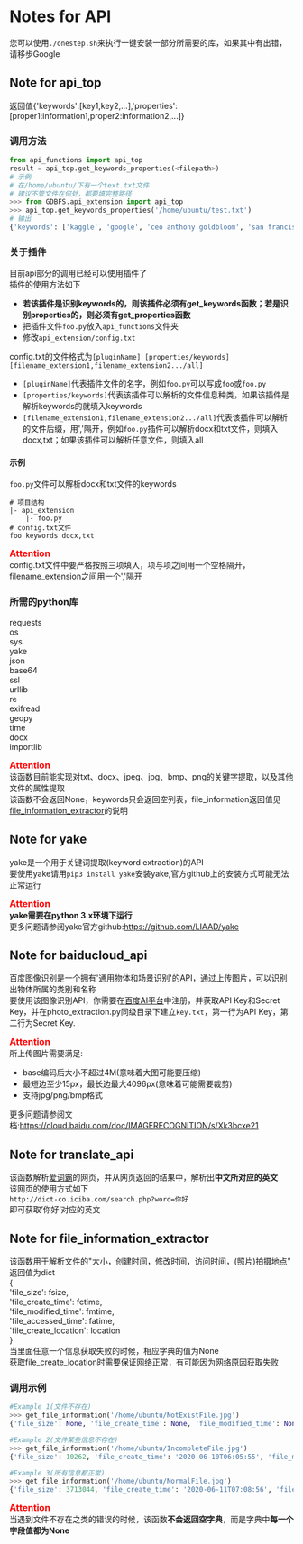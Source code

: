 # Notes for API
您可以使用`./onestep.sh`来执行一键安装一部分所需要的库，如果其中有出错，请移步Google
## Note for api_top
返回值{'keywords':[key1,key2,...],'properties':[proper1:information1,proper2:information2,...]}
### 调用方法
```python
from api_functions import api_top
result = api_top.get_keywords_properties(<filepath>)
# 示例
# 在/home/ubuntu/下有一个text.txt文件
# 建议不管文件在何处，都要填完整路径
>>> from GDBFS.api_extension import api_top
>>> api_top.get_keywords_properties('/home/ubuntu/test.txt')
# 输出
{'keywords': ['kaggle', 'google', 'ceo anthony goldbloom', 'san francisco', 'ceo anthony', 'data', 'co-founder ceo anthony', 'platform', 'anthony goldbloom declined', 'francisco this week', 'machine learning', 'service', 'acquiring kaggle', 'machine', 'learning', 'conference in san', 'goldbloom', 'ben hamner', 'cloud', 'competition'], 'properties': {'file_size': 2290, 'file_create_time': '2020-06-09T14:52:27', 'file_modified_time': '2020-06-09T14:52:27', 'file_accessed_time': '2020-06-11T17:13:13', 'file_create_location': None}}
```
### 关于插件
目前api部分的调用已经可以使用插件了  
插件的使用方法如下  
+ **若该插件是识别keywords的，则该插件必须有get_keywords函数；若是识别properties的，则必须有get_properties函数**
+ 把插件文件`foo.py`放入`api_functions`文件夹  
+ 修改`api_extension/config.txt`  

config.txt的文件格式为`[pluginName] [properties/keywords] [filename_extension1,filename_extension2.../all]`  
+ `[pluginName]`代表插件文件的名字，例如`foo.py`可以写成`foo`或`foo.py`  
+ `[properties/keywords]`代表该插件可以解析的文件信息种类，如果该插件是解析keywords的就填入keywords  
+ `[filename_extension1,filename_extension2.../all]`代表该插件可以解析的文件后缀，用','隔开，例如`foo.py`插件可以解析docx和txt文件，则填入docx,txt；如果该插件可以解析任意文件，则填入all  
#### 示例
`foo.py`文件可以解析docx和txt文件的keywords  
```
# 项目结构
|- api_extension  
    |- foo.py  
# config.txt文件
foo keywords docx,txt
```
<font color=red size=3>**Attention**</font>  
config.txt文件中要严格按照三项填入，项与项之间用一个空格隔开，filename_extension之间用一个','隔开

### 所需的python库  
requests  
os  
sys  
yake  
json  
base64  
ssl  
urllib  
re  
exifread  
geopy  
time  
docx  
importlib

<font color=red size=3>**Attention**</font>  
该函数目前能实现对txt、docx、jpeg、jpg、bmp、png的关键字提取，以及其他文件的属性提取  
该函数不会返回None，keywords只会返回空列表，file_information返回值见[file_information_extractor](#note-for-file_information_extractor)的说明  

## Note for yake
yake是一个用于关键词提取(keyword extraction)的API  
要使用yake请用`pip3 install yake`安装yake,官方github上的安装方式可能无法正常运行  

<font color=red size=3>**Attention**</font>  
**yake需要在python 3.x环境下运行**  
更多问题请参阅yake官方github:https://github.com/LIAAD/yake  

## Note for baiducloud_api
百度图像识别是一个拥有'通用物体和场景识别'的API，通过上传图片，可以识别出物体所属的类别和名称  
要使用该图像识别API，你需要在[百度AI平台](https://ai.baidu.com/)中注册，并获取API Key和Secret Key，并在photo_extraction.py同级目录下建立`key.txt`，第一行为API Key，第二行为Secret Key.

<font color=red size=3>**Attention**</font>  
所上传图片需要满足:  
+ base编码后大小不超过4M(意味着大图可能要压缩)
+ 最短边至少15px，最长边最大4096px(意味着可能需要裁剪)
+ 支持jpg/png/bmp格式  
  
更多问题请参阅文档:https://cloud.baidu.com/doc/IMAGERECOGNITION/s/Xk3bcxe21  

## Note for translate_api
该函数解析[爱词霸](http://dict-co.iciba.com/search.php)的网页，并从网页返回的结果中，解析出**中文所对应的英文**  
该网页的使用方式如下  
`http://dict-co.iciba.com/search.php?word=你好`  
即可获取’你好‘对应的英文

## Note for file_information_extractor
该函数用于解析文件的"大小，创建时间，修改时间，访问时间，(照片)拍摄地点”  
返回值为dict  
{  
 'file_size': fsize,  
 'file_create_time': fctime,  
 'file_modified_time': fmtime,  
 'file_accessed_time': fatime,  
 'file_create_location': location  
 }  
当里面任意一个信息获取失败的时候，相应字典的值为None  
获取file_create_location时需要保证网络正常，有可能因为网络原因获取失败  

### 调用示例
```python
#Example 1(文件不存在)
>>> get_file_information('/home/ubuntu/NotExistFile.jpg')
{'file_size': None, 'file_create_time': None, 'file_modified_time': None, 'file_accessed_time': None, 'file_create_location': None}

#Example 2(文件某些信息不存在)
>>> get_file_information('/home/ubuntu/IncompleteFile.jpg')
{'file_size': 10262, 'file_create_time': '2020-06-10T06:05:55', 'file_modified_time': '2020-06-10T06:05:46', 'file_accessed_time': '2020-06-11T06:30:30', 'file_create_location': None}

#Example 3(所有信息都正常)
>>> get_file_information('/home/ubuntu/NormalFile.jpg')
{'file_size': 3713044, 'file_create_time': '2020-06-11T07:08:56', 'file_modified_time': '2020-06-11T07:07:46', 'file_accessed_time': '2020-06-11T07:08:56', 'file_create_location': [' Jiaxing', ' Zhejiang', ' China']}
```

<font color=red size=3>**Attention**</font>  
当遇到文件不存在之类的错误的时候，该函数**不会返回空字典**，而是字典中**每一个字段值都为None**